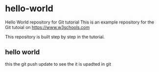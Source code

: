 # hello-world
Hello World repository for Git tutorial
This is an example repository for the Git tutoial on https://www.w3schools.com

This repository is built step by step in the tutorial.

## hello world 
this the git push update to see the it is upadted in git 
